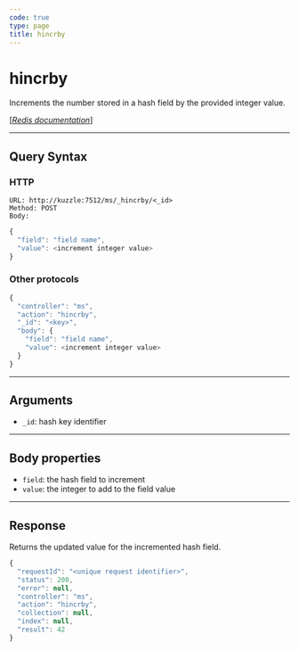 ```yaml
---
code: true
type: page
title: hincrby
---
```


# hincrby



Increments the number stored in a hash field by the provided integer value.

[[_Redis documentation_]](https://redis.io/commands/hincrby)

---

## Query Syntax

### HTTP

```http
URL: http://kuzzle:7512/ms/_hincrby/<_id>
Method: POST
Body:
```

```js
{
  "field": "field name",
  "value": <increment integer value>
}
```

### Other protocols

```js
{
  "controller": "ms",
  "action": "hincrby",
  "_id": "<key>",
  "body": {
    "field": "field name",
    "value": <increment integer value>
  }
}
```

---

## Arguments

- `_id`: hash key identifier

---

## Body properties

- `field`: the hash field to increment
- `value`: the integer to add to the field value

---

## Response

Returns the updated value for the incremented hash field.

```js
{
  "requestId": "<unique request identifier>",
  "status": 200,
  "error": null,
  "controller": "ms",
  "action": "hincrby",
  "collection": null,
  "index": null,
  "result": 42
}
```
